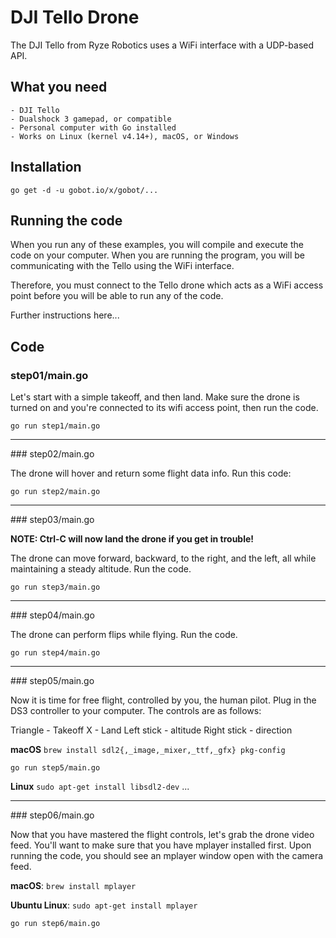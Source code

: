 # DJI Tello Drone

The DJI Tello from Ryze Robotics uses a WiFi interface with a UDP-based API.

## What you need

    - DJI Tello
    - Dualshock 3 gamepad, or compatible
    - Personal computer with Go installed
    - Works on Linux (kernel v4.14+), macOS, or Windows

## Installation

```
go get -d -u gobot.io/x/gobot/...
```

## Running the code
When you run any of these examples, you will compile and execute the code on your computer. When you are running the program, you will be communicating with the Tello using the WiFi interface.

Therefore, you must connect to the Tello drone which acts as a WiFi access point before you will be able to run any of the code.

Further instructions here...

## Code

### step01/main.go

Let's start with a simple takeoff, and then land. Make sure the drone is turned on and you're connected to its wifi access point, then run the code.

```go run step1/main.go```

<hr>
### step02/main.go

The drone will hover and return some flight data info. Run this code:

```go run step2/main.go```

<hr>
### step03/main.go

**NOTE: Ctrl-C will now land the drone if you get in trouble!**

The drone can move forward, backward, to the right, and the left, all while maintaining a steady altitude. Run the code. 

```go run step3/main.go```

<hr>
### step04/main.go

The drone can perform flips while flying. Run the code.

```go run step4/main.go```

<hr>
### step05/main.go

Now it is time for free flight, controlled by you, the human pilot. Plug in the DS3 controller to your computer. The controls are as follows:

Triangle    - Takeoff
X           -  Land
Left stick  - altitude
Right stick - direction

**macOS**
```brew install sdl2{,_image,_mixer,_ttf,_gfx} pkg-config```

`go run step5/main.go`

**Linux**
```sudo apt-get install libsdl2-dev```
...
<hr>
### step06/main.go

Now that you have mastered the flight controls, let's grab the drone video feed. You'll want to make sure that you have mplayer installed first. Upon running the code, you should see an mplayer window open with the camera feed.

**macOS**:
`brew install mplayer`

**Ubuntu Linux**:
`sudo apt-get install mplayer`

```go run step6/main.go```
